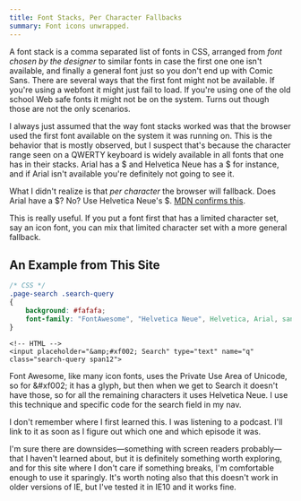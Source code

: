```yaml
---
title: Font Stacks, Per Character Fallbacks
summary: Font icons unwrapped.
---
```

A font stack is a comma separated list of fonts in CSS, arranged from *font chosen by the designer* to similar fonts in case the first one one isn't available, and finally a general font just so you don't end up with Comic Sans. There are several ways that the first font might not be available. If you're using a webfont it might just fail to load. If you're using one of the old school Web safe fonts it might not be on the system. Turns out though those are not the only scenarios.

I always just assumed that the way font stacks worked was that the browser used the first font available on the system it was running on. This is the behavior that is mostly observed, but I suspect that's because the character range seen on a QWERTY keyboard is widely available in all fonts that one has in their stacks. Arial has a $ and Helvetica Neue has a $ for instance, and if Arial isn't available you're definitely not going to see it.

What I didn't realize is that *per character* the browser will fallback. Does Arial have a $? No? Use Helvetica Neue's $. [MDN confirms this][mdn].

This is really useful. If you put a font first that has a limited character set, say an icon font, you can mix that limited character set with a more general fallback.

## An Example from This Site

```css
/* CSS */
.page-search .search-query
{
    background: #fafafa;
    font-family: "FontAwesome", "Helvetica Neue", Helvetica, Arial, sans-serif
}
```

```markup
<!-- HTML -->
<input placeholder="&amp;#xf002; Search" type="text" name="q" class="search-query span12">
```

Font Awesome, like many icon fonts, uses the Private Use Area of Unicode, so for &amp;#xf002; it has a glyph, but then when we get to Search it doesn't have those, so for all the remaining characters it uses Helvetica Neue. I use this technique and specific code for the search field in my nav.

I don't remember where I first learned this. I was listening to a podcast. I'll link to it as soon as I figure out which one and which episode it was.

I'm sure there are downsides&mdash;something with screen readers probably&mdash;that I haven't learned about, but it is definitely something worth exploring, and for this site where I don't care if something breaks, I'm comfortable enough to use it sparingly. It's worth noting also that this doesn't work in older versions of IE, but I've tested it in IE10 and it works fine.

[mdn]: https://developer.mozilla.org/en-US/docs/CSS/font-family
